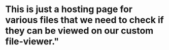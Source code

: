 # This is just a hosting page for various files that we need to check if they can be viewed on our custom file-viewer."




